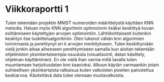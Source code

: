# Viikkoraportti 1

Tulen tekemään projektin MNIST numeroiden määrittelystä käyttäen KNN metodia. Haluan myös KNN algoritmin optimoinnin
lisäksi keskittyä kuvan esittämiseen käytettyjen arvojen optimointiin. Lähtökohtaisesti kuitenkin keskityn
itse luokittelualgoritmiin. Olen lukenut vähän knn algorimien toiminnasta ja perehtynyt eri k arvojen merkitykseen.
Tulen keskittymään vielä jonkin aikaa aiheeseen perehtymiseen samalla kun aloitan tekemään ohjelmiston 
yksinkertaisempia osuuksia (visualisointi, datan käsittely, ohjelman käyttäminen). En ole vielä ihan varma millä
tavalla tulen muuntamaan harjoitusdatan knn kaavioksi. Alkuun käytän varmaankin jotain suhteellisen yksinkertaista
ratkaisua kuten valkoisten pixelien painotettua keskiarvoa. Käsiteltävä data tulee olemaan mustavalkoista.


